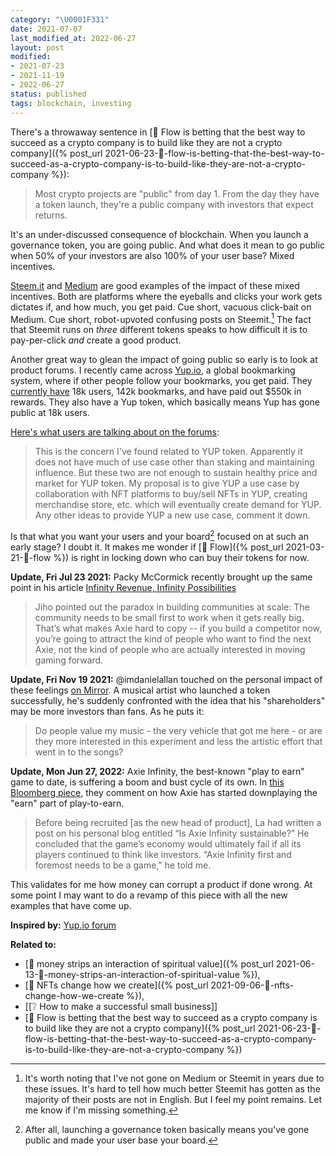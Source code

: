 ```yaml
---
category: "\U0001F331"
date: 2021-07-07
last_modified_at: 2022-06-27
layout: post
modified:
- 2021-07-23
- 2021-11-19
- 2022-06-27
status: published
tags: blockchain, investing
---
```


There's a throwaway sentence in [🌱 Flow is betting that the best way to succeed as a crypto company is to build like they are not a crypto company]({% post_url 2021-06-23-🌱-flow-is-betting-that-the-best-way-to-succeed-as-a-crypto-company-is-to-build-like-they-are-not-a-crypto-company %}):
> Most crypto projects are "public" from day 1. From the day they have a token launch, they're a public company with investors that expect returns.

It's an under-discussed consequence of blockchain. When you launch a governance token, you are going public. And what does it mean to go public when 50% of your investors are also 100% of your user base? Mixed incentives.

[Steem.it](https://steemit.com/trending) and [Medium](https://medium.com/) are good examples of the impact of these mixed incentives. Both are platforms where the eyeballs and clicks your work gets dictates if, and how much, you get paid. Cue short, vacuous click-bait on Medium. Cue short, robot-upvoted confusing posts on Steemit.[^steemit] The fact that Steemit runs on _three_ different tokens speaks to how difficult it is to pay-per-click _and_ create a good product.

[^steemit]: It's worth noting that I've not gone on Medium or Steemit in years due to these issues. It's hard to tell how much better Steemit has gotten as the majority of their posts are not in English. But I feel my point remains. Let me know if I'm missing something.

Another great way to glean the impact of going public so early is to look at product forums. I recently came across [Yup.io](yup.io), a global bookmarking system, where if other people follow your bookmarks, you get paid. They [currently have](https://yupprotocol.org/) 18k users, 142k bookmarks, and have paid out $550k in rewards. They also have a Yup token, which basically means Yup has gone public at 18k users.

[Here's what users are talking about on the forums](https://forum.yup.io/t/discovering-new-use-cases-for-yup/36):
> This is the concern I've found related to YUP token. Apparently it does not have much of use case other than staking and maintaining influence. But these two are not enough to sustain healthy price and market for YUP token.
> My proposal is to give YUP a use case by collaboration with NFT platforms to buy/sell NFTs in YUP, creating merchandise store, etc. which will eventually create demand for YUP.
> Any other ideas to provide YUP a new use case, comment it down.

Is that what you want your users and your board[^board] focused on at such an early stage? I doubt it. It makes me wonder if [🌳 Flow]({% post_url 2021-03-21-🌳-flow %}) is right in locking down who can buy their tokens for now.

**Update, Fri Jul 23 2021:** Packy McCormick recently brought up the same point in his article [Infinity Revenue, Infinity Possibilities](https://www.notboring.co/p/infinity-revenue-infinity-possibilities)
> Jiho pointed out the paradox in building communities at scale: The community needs to be small first to work when it gets really big. That’s what makes Axie hard to copy -- if you build a competitor now, you’re going to attract the kind of people who want to find the next Axie, not the kind of people who are actually interested in moving gaming forward.

[^board]: After all, launching a governance token basically means you've gone public and made your user base your board.

**Update, Fri Nov 19 2021:** @imdanielallan touched on the personal impact of these feelings [on Mirror](https://mirror.xyz/danielallan.eth/7avCPrr08XK6fPkqCPXDVC-qoxkUhFK6exQQ9ZgL8v0). A musical artist who launched a token successfully, he's suddenly confronted with the idea that his "shareholders" may be more investors than fans. As he puts it:

> Do people value my music - the very vehicle that got me here - or are they more interested in this experiment and less the artistic effort that went in to the songs?

**Update, Mon Jun 27, 2022:**
Axie Infinity, the best-known "play to earn" game to date, is suffering a boom and bust cycle of its own. In [this Bloomberg piece](https://www.bloomberg.com/news/features/2022-06-10/axie-infinity-axs-crypto-game-promised-nft-riches-gave-ruin), they comment on how Axie has started downplaying the "earn" part of play-to-earn.

> Before being recruited [as the new head of product], La had written a post on his personal blog entitled “Is Axie Infinity sustainable?” He concluded that the game’s economy would ultimately fail if all its players continued to think like investors. “Axie Infinity first and foremost needs to be a game,” he told me.

This validates for me how money can corrupt a product if done wrong. At some point I may want to do a revamp of this piece with all the new examples that have come up.

**Inspired by:** [Yup.io forum](https://forum.yup.io/t/discovering-new-use-cases-for-yup/36)

**Related to:** 
- [🌱 money strips an interaction of spiritual value]({% post_url 2021-06-13-🌱-money-strips-an-interaction-of-spiritual-value %}),
- [🌳 NFTs change how we create]({% post_url 2021-09-06-🌳-nfts-change-how-we-create %}),
- [[❔ How to make a successful small business]]
- [🌱 Flow is betting that the best way to succeed as a crypto company is to build like they are not a crypto company]({% post_url 2021-06-23-🌱-flow-is-betting-that-the-best-way-to-succeed-as-a-crypto-company-is-to-build-like-they-are-not-a-crypto-company %})